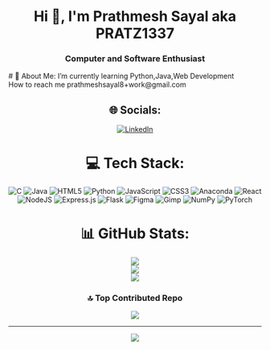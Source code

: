 <h1 align="center">Hi 👋, I'm Prathmesh Sayal aka PRATZ1337</h1>
<h3 align="center">Computer and Software Enthusiast</h3>
# 💫 About Me:
 I’m currently learning Python,Java,Web Development<br>How to reach me prathmeshsayal8+work@gmail.com<br>
<center>

## 🌐 Socials:
[![LinkedIn](https://img.shields.io/badge/LinkedIn-%230077B5.svg?logo=linkedin&logoColor=white)](https://linkedin.com/in/prathmesh-sayal) 

</center>

<center>

# 💻 Tech Stack:
![C](https://img.shields.io/badge/c-%2300599C.svg?style=for-the-badge&logo=c&logoColor=white) ![Java](https://img.shields.io/badge/java-%23ED8B00.svg?style=for-the-badge&logo=openjdk&logoColor=white) ![HTML5](https://img.shields.io/badge/html5-%23E34F26.svg?style=for-the-badge&logo=html5&logoColor=white) ![Python](https://img.shields.io/badge/python-3670A0?style=for-the-badge&logo=python&logoColor=ffdd54) ![JavaScript](https://img.shields.io/badge/javascript-%23323330.svg?style=for-the-badge&logo=javascript&logoColor=%23F7DF1E) ![CSS3](https://img.shields.io/badge/css3-%231572B6.svg?style=for-the-badge&logo=css3&logoColor=white) ![Anaconda](https://img.shields.io/badge/Anaconda-%2344A833.svg?style=for-the-badge&logo=anaconda&logoColor=white) ![React](https://img.shields.io/badge/react-%2320232a.svg?style=for-the-badge&logo=react&logoColor=%2361DAFB) ![NodeJS](https://img.shields.io/badge/node.js-6DA55F?style=for-the-badge&logo=node.js&logoColor=white) ![Express.js](https://img.shields.io/badge/express.js-%23404d59.svg?style=for-the-badge&logo=express&logoColor=%2361DAFB) ![Flask](https://img.shields.io/badge/flask-%23000.svg?style=for-the-badge&logo=flask&logoColor=white) ![Figma](https://img.shields.io/badge/figma-%23F24E1E.svg?style=for-the-badge&logo=figma&logoColor=white) ![Gimp](https://img.shields.io/badge/Gimp-657D8B?style=for-the-badge&logo=gimp&logoColor=FFFFFF) ![NumPy](https://img.shields.io/badge/numpy-%23013243.svg?style=for-the-badge&logo=numpy&logoColor=white) ![PyTorch](https://img.shields.io/badge/PyTorch-%23EE4C2C.svg?style=for-the-badge&logo=PyTorch&logoColor=white)

</center>

<center>

# 📊 GitHub Stats:
![](https://github-readme-stats.vercel.app/api?username=Pratz1337&theme=dark&hide_border=false&include_all_commits=false&count_private=false)<br/>
![](https://github-readme-streak-stats.herokuapp.com/?user=Pratz1337&theme=dark&hide_border=false)<br/>
![](https://github-readme-stats.vercel.app/api/top-langs/?username=Pratz1337&theme=dark&hide_border=false&include_all_commits=false&count_private=false&layout=compact)

</center>

<center>

### 🔝 Top Contributed Repo
![](https://github-contributor-stats.vercel.app/api?username=Pratz1337&limit=5&theme=dark&combine_all_yearly_contributions=true)

</center>

<center>

---
[![](https://visitcount.itsvg.in/api?id=Pratz1337&icon=0&color=0)](https://visitcount.itsvg.in)

</center>
